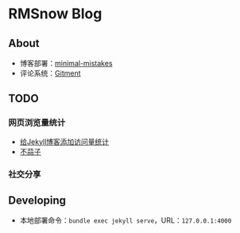 # RMSnow Blog

## About

- 博客部署：[minimal-mistakes](https://github.com/mmistakes/minimal-mistakes)
- 评论系统：[Gitment](https://github.com/imsun/gitment)

## TODO

### 网页浏览量统计

- [给Jekyll博客添加访问量统计](http://linglinyp.com/jekyll/2017/05/17/busuanzi.html)
- [不蒜子](http://ibruce.info/2015/04/04/busuanzi/#more)

### 社交分享

## Developing

- 本地部署命令：`bundle exec jekyll serve`，URL：`127.0.0.1:4000`